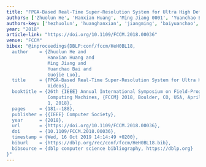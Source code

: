 ```yaml
---
title: "FPGA-Based Real-Time Super-Resolution System for Ultra High Definition Videos"
authors: ['Zhuolun He', 'Hanxian Huang', 'Ming Jiang 0001', 'Yuanchao Bai', 'Guojie Luo']
authors-key: ['hezhuolun', 'huanghanxian', 'jiangming', 'baiyuanchao', 'luoguojie']
year: "2018"
article-link: "https://doi.org/10.1109/FCCM.2018.00036"
venue: "FCCM"
bibex: "@inproceedings{DBLP:conf/fccm/HeH0BL18,
  author    = {Zhuolun He and
               Hanxian Huang and
               Ming Jiang and
               Yuanchao Bai and
               Guojie Luo},
  title     = {FPGA-Based Real-Time Super-Resolution System for Ultra High Definition
               Videos},
  booktitle = {26th {IEEE} Annual International Symposium on Field-Programmable Custom
               Computing Machines, {FCCM} 2018, Boulder, CO, USA, April 29 - May
               1, 2018},
  pages     = {181--188},
  publisher = {{IEEE} Computer Society},
  year      = {2018},
  url       = {https://doi.org/10.1109/FCCM.2018.00036},
  doi       = {10.1109/FCCM.2018.00036},
  timestamp = {Wed, 16 Oct 2019 14:14:49 +0200},
  biburl    = {https://dblp.org/rec/conf/fccm/HeH0BL18.bib},
  bibsource = {dblp computer science bibliography, https://dblp.org}
}"
---
```

